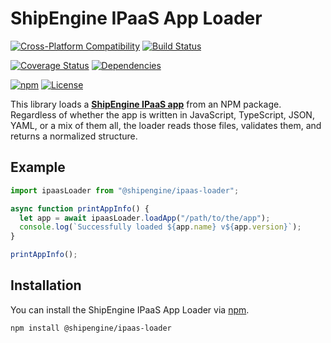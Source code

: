 ShipEngine IPaaS App Loader
==============================================


[![Cross-Platform Compatibility](https://shipengine.github.io/img/badges/os-badges.svg)](https://github.com/ShipEngine/shipengine-ipaas-loader/blob/master/.github/workflows/CI-CD.yaml)
[![Build Status](https://github.com/ShipEngine/shipengine-ipaas-loader/workflows/CI-CD/badge.svg)](https://github.com/ShipEngine/shipengine-ipaas-loader/blob/master/.github/workflows/CI-CD.yaml)

[![Coverage Status](https://coveralls.io/repos/github/ShipEngine/shipengine-ipaas-loader/badge.svg?branch=master)](https://coveralls.io/github/ShipEngine/shipengine-ipaas-loader)
[![Dependencies](https://david-dm.org/ShipEngine/shipengine-ipaas-loader.svg)](https://david-dm.org/ShipEngine/shipengine-ipaas-loader)

[![npm](https://img.shields.io/npm/v/@shipengine/ipaas-loader.svg)](https://www.npmjs.com/package/@shipengine/ipaas-loader)
[![License](https://img.shields.io/npm/l/@shipengine/ipaas-loader.svg)](LICENSE)


This library loads a [**ShipEngine IPaaS app**](https://www.shipengine.com/docs/ipaas/) from an NPM package. Regardless of whether the app is written in JavaScript, TypeScript, JSON, YAML, or a mix of them all, the loader reads those files, validates them, and returns a normalized structure.



Example
--------------------------

```typescript
import ipaasLoader from "@shipengine/ipaas-loader";

async function printAppInfo() {
  let app = await ipaasLoader.loadApp("/path/to/the/app");
  console.log(`Successfully loaded ${app.name} v${app.version}`);
}

printAppInfo();
```



Installation
--------------------------
You can install the ShipEngine IPaaS App Loader via [npm](https://docs.npmjs.com/about-npm/).

```bash
npm install @shipengine/ipaas-loader
```
